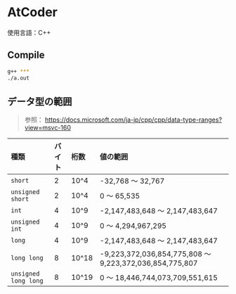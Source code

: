 # AtCoder

使用言語：C++

## Compile

```sh
g++ ***
./a.out
```

## データ型の範囲

> 参照： <https://docs.microsoft.com/ja-jp/cpp/cpp/data-type-ranges?view=msvc-160>

| 種類 | バイト | 桁数 | 値の範囲 |
| :- | :- | :- | :- |
| `short` | 2 | 10^4 | -32,768 ～ 32,767 |
| `unsigned short` | 2 | 10^4 | 0 ～ 65,535 |
| `int` | 4 | 10^9 | -2,147,483,648 ～ 2,147,483,647 |
| `unsigned int` | 4 | 10^9 | 0 ～ 4,294,967,295 |
| `long` | 4 | 10^9 | -2,147,483,648 ～ 2,147,483,647 |
| `long long` | 8 | 10^18 | -9,223,372,036,854,775,808 〜 9,223,372,036,854,775,807 |
| `unsigned long long` | 8 | 10^19 | 0 ～ 18,446,744,073,709,551,615 |
